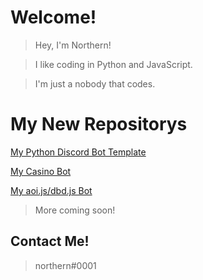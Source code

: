 # Welcome!

> Hey, I'm Northern!

> I like coding in Python and JavaScript.

> I'm just a nobody that codes.

# My New Repositorys

[My Python Discord Bot Template](https://github.com/NorthernV4/Discord-Python-Template)

[My Casino Bot](https://github.com/NorthernV4/Casino-Bot)

[My aoi.js/dbd.js Bot](https://github.com/NorthernV4/aoi.js-Bot)
> More coming soon!

## Contact Me!

> northern#0001
